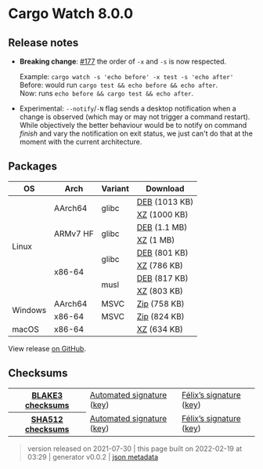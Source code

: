 # Cargo Watch 8.0.0

## Release notes

<ul>
<li>
<p><strong>Breaking change</strong>: <a class="issue-link js-issue-link" data-error-text="Failed to load title" data-id="946827844" data-permission-text="Title is private" data-url="https://github.com/watchexec/cargo-watch/issues/177" data-hovercard-type="pull_request" data-hovercard-url="/watchexec/cargo-watch/pull/177/hovercard" href="https://github.com/watchexec/cargo-watch/pull/177">#177</a> the order of <code>-x</code> and <code>-s</code> is now respected.</p>
<p>Example: <code>cargo watch -s 'echo before' -x test -s 'echo after'</code><br>
Before: would run <code>cargo test &amp;&amp; echo before &amp;&amp; echo after</code>.<br>
Now: runs <code>echo before &amp;&amp; cargo test &amp;&amp; echo after</code>.</p>
</li>
<li>
<p>Experimental: <code>--notify</code>/<code>-N</code> flag sends a desktop notification when a change is observed (which may or may not trigger a command restart). While objectively the better behaviour would be to notify on command <em>finish</em> and vary the notification on exit status, we just can't do that at the moment with the current architecture.</p>
</li>
</ul>

## Packages

<table class="downloads">
<thead>
<tr>
<th>OS</th>
<th>Arch</th>
<th>Variant</th>
<th>Download</th>

</tr>
</thead>
<tbody>
<tr>
						<td rowspan="8">Linux</td>
						
<td rowspan="2">AArch64</td>
            
						
<td rowspan="2">glibc</td>
            
<td><a class="download" href="https://github.com/watchexec/cargo-watch/releases/download/v8.0.0/cargo-watch-v8.0.0-aarch64-unknown-linux-gnu.deb">DEB</a> (1013 KB)</td>
						
</tr>
					
<tr>
						
						
						
<td><a class="download" href="https://github.com/watchexec/cargo-watch/releases/download/v8.0.0/cargo-watch-v8.0.0-aarch64-unknown-linux-gnu.tar.xz">XZ</a> (1000 KB)</td>
						
</tr>
					
<tr>
						
						
<td rowspan="2">ARMv7 HF</td>
            
						
<td rowspan="2">glibc</td>
            
<td><a class="download" href="https://github.com/watchexec/cargo-watch/releases/download/v8.0.0/cargo-watch-v8.0.0-armv7-unknown-linux-gnueabihf.deb">DEB</a> (1.1 MB)</td>
						
</tr>
					
<tr>
						
						
						
<td><a class="download" href="https://github.com/watchexec/cargo-watch/releases/download/v8.0.0/cargo-watch-v8.0.0-armv7-unknown-linux-gnueabihf.tar.xz">XZ</a> (1 MB)</td>
						
</tr>
					
<tr>
						
						
<td rowspan="4">x86-64</td>
            
						
<td rowspan="2">glibc</td>
            
<td><a class="download" href="https://github.com/watchexec/cargo-watch/releases/download/v8.0.0/cargo-watch-v8.0.0-x86_64-unknown-linux-gnu.deb">DEB</a> (801 KB)</td>
						
</tr>
					
<tr>
						
						
						
<td><a class="download" href="https://github.com/watchexec/cargo-watch/releases/download/v8.0.0/cargo-watch-v8.0.0-x86_64-unknown-linux-gnu.tar.xz">XZ</a> (786 KB)</td>
						
</tr>
					
<tr>
						
						
						
<td rowspan="2">musl</td>
            
<td><a class="download" href="https://github.com/watchexec/cargo-watch/releases/download/v8.0.0/cargo-watch-v8.0.0-x86_64-unknown-linux-musl.deb">DEB</a> (817 KB)</td>
						
</tr>
					
<tr>
						
						
						
<td><a class="download" href="https://github.com/watchexec/cargo-watch/releases/download/v8.0.0/cargo-watch-v8.0.0-x86_64-unknown-linux-musl.tar.xz">XZ</a> (803 KB)</td>
						
</tr>
					
<tr>
						<td rowspan="2">Windows</td>
						
<td rowspan="1">AArch64</td>
            
						
<td rowspan="1">MSVC</td>
            
<td><a class="download" href="https://github.com/watchexec/cargo-watch/releases/download/v8.0.0/cargo-watch-v8.0.0-aarch64-pc-windows-msvc.zip">Zip</a> (758 KB)</td>
						
</tr>
					
<tr>
						
						
<td rowspan="1">x86-64</td>
            
						
<td rowspan="1">MSVC</td>
            
<td><a class="download" href="https://github.com/watchexec/cargo-watch/releases/download/v8.0.0/cargo-watch-v8.0.0-x86_64-pc-windows-msvc.zip">Zip</a> (824 KB)</td>
						
</tr>
					
<tr>
						<td rowspan="1">macOS</td>
						
<td rowspan="1">x86-64</td>
            
						
<td rowspan="1"></td>
            
<td><a class="download" href="https://github.com/watchexec/cargo-watch/releases/download/v8.0.0/cargo-watch-v8.0.0-x86_64-apple-darwin.tar.xz">XZ</a> (634 KB)</td>
						
</tr>
					</tbody>
</table>


View release [on GitHub](https://github.com/watchexec/cargo-watch/releases/v8.0.0).

## Checksums

<table class="signatures">
	
<tr>
<th><a href="https://github.com/watchexec/cargo-watch/releases/download/v8.0.0/B3SUMS">BLAKE3 checksums</a></th>
		
<td>
<a href="https://github.com/watchexec/cargo-watch/releases/download/v8.0.0/B3SUMS.auto.minisig">Automated signature</a>
(<a href="https://raw.githubusercontent.com/watchexec/cargo-watch/v8.0.0/.github/workflows/release.pub">key</a>)
</td>
		
<td>
<a href="https://github.com/watchexec/cargo-watch/releases/download/v8.0.0/B3SUMS.passcod.minisig">Félix’s signature</a>
(<a href="https://passcod.name/keys/software.pub">key</a>)
</td>
		
</tr>
	
<tr>
<th><a href="https://github.com/watchexec/cargo-watch/releases/download/v8.0.0/SHA512SUMS">SHA512 checksums</a></th>
		
<td>
<a href="https://github.com/watchexec/cargo-watch/releases/download/v8.0.0/SHA512SUMS.auto.minisig">Automated signature</a>
(<a href="https://raw.githubusercontent.com/watchexec/cargo-watch/v8.0.0/.github/workflows/release.pub">key</a>)
</td>
		
<td>
<a href="https://github.com/watchexec/cargo-watch/releases/download/v8.0.0/SHA512SUMS.passcod.minisig">Félix’s signature</a>
(<a href="https://passcod.name/keys/software.pub">key</a>)
</td>
		
</tr>
	
</table>




>	 version released on 2021-07-30
>	|
>	this page built on 2022-02-19 at 03:29
>	| generator v0.0.2
>	| [json metadata](meta.json)

